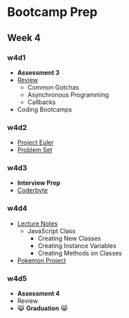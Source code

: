 # Bootcamp Prep

## Week 4

### w4d1
+ **Assessment 3**
+ [Review][w4d1-lecture-notes]
  + Common Gotchas
  + Asynchronous Programming
  + Callbacks
+ Coding Bootcamps

[w4d1-lecture-notes]:./d1/lecture_notes.md

### w4d2
+ [Project Euler](https://projecteuler.net/archives)
+ [Problem Set][w4d2-pset]

[w4d2-pset]:./d2/problem_set.md

### w4d3
* **Interview Prep**
* [Coderbyte](https://coderbyte.com/challenges/)

### w4d4
+ [Lecture Notes][w4d4-lecture-notes]
  + JavaScript Class
    + Creating New Classes
    + Creating Instance Variables
    + Creating Methods on Classes
+ [Pokemon Project][pokemon]

[w4d4-lecture-notes]:./d4/lecture_notes.md
[pokemon]:./d4/pokemon/class.md

### w4d5
+ **Assessment 4**
+ Review
+ :joy_cat: **Graduation** :joy_cat:
